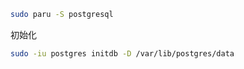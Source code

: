 ```sh
sudo paru -S postgresql
```

初始化

```sh
sudo -iu postgres initdb -D /var/lib/postgres/data
```

